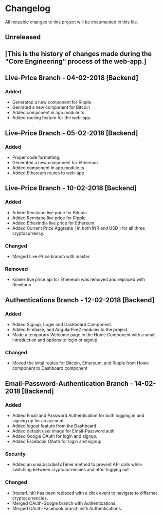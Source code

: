 # Changelog

All noteable changes to this project will be documented in this file.

##  Unreleased
## [This is the history of changes made during the "Core Engineering" process of the web-app.]

## Live-Price Branch - 04-02-2018 [Backend]

### Added
 - Generated a new component for Ripple
 - Genrated a new component for Bitcoin
 - Added component in app.module.ts
 - Added routing feature for the web-app.

## Live-Price Branch - 05-02-2018 [Backend]

### Added
 - Proper code formatting.
 - Generated a new component for Ethereum
 - Added component in app.module.ts
 - Added Ethereum routes to web-app.

## Live-Price Branch - 10-02-2018 [Backend]

### Added
 - Added Remitano live price for Bitcoin
 - Added Remitano live price for Ripple
 - Added EthexIndia live price for Ethereum
 - Added Current Price Aggreate ( in both INR and USD ) for all three cryptocurrency.

### Changed
 - Merged Live-Price branch with master.

### Removed
 - Koniex live price api for Ethereum was removed and replaced with Remitano

## Authentications Branch - 12-02-2018 [Backend]

### Added
 - Added Signup, Login and Dashboard Component.
 - Added Firebase, and AngularFire2 modules to the project.
 - Made a temporary Welcome page in the Home Component with a small introduction and options to login or signup.

### Changed
 - Moved the inital routes for Bitcoin, Ethereum, and Ripple from Home component to Dashboard component

## Email-Password-Authentication Branch - 14-02-2018 [Backend]

### Added
 - Added Email and Password Authentication for both logging in and signing up for an account.
 - Added logout feature from the Dashboard
 - Added default user image for Email-Password auth
 - Added Google OAuth for login and signup.
 - Added Facebook OAuth for login and signup

### Security
 - Added an unsubscribeToTimer method to prevent API calls while switching between cryptocurrencies and after logging out.

### Changed
 - [routerLink] has been replaced with a click event to navigate to differnet cryptocurrencies.
 - Merged OAuth-Google branch with Authentications.
 - Merged OAuth-Facebook branch with Authentications.
